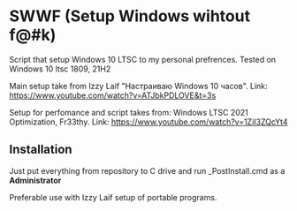 # SWWF (Setup Windows wihtout f@#k) 

Script that setup Windows 10 LTSC to my personal prefrences. Tested on Windows 10 ltsc 1809, 21H2

Main setup take from Izzy Laif "Настраиваю Windows 10 часов". Link: https://www.youtube.com/watch?v=ATJbkPDLOVE&t=3s

Setup for perfomance and script takes from: Windows LTSC 2021 Optimization, Fr33thy. Link: https://www.youtube.com/watch?v=1ZiI3ZQcYt4

## Installation

Just put everything from repository to C drive and run _PostInstall.cmd as a **Administrator**

Preferable use with Izzy Laif setup of portable programs.
